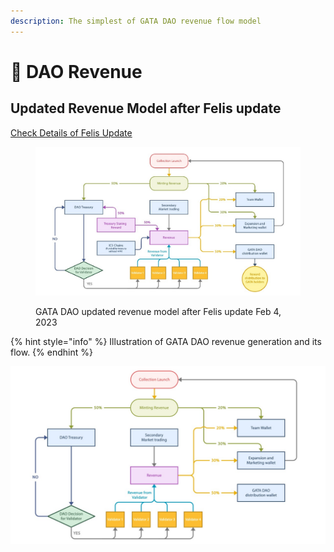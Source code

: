 ```yaml
---
description: The simplest of GATA DAO revenue flow model
---
```


# 💱 DAO Revenue

## Updated Revenue Model after Felis update

[Check Details of Felis Update](../gata-constitution/governance-proposal-9.md)

<figure><img src="../.gitbook/assets/WhatsApp Image 2023-01-27 at 09.34.39.jpg" alt=""><figcaption><p>GATA DAO updated revenue model after Felis update Feb 4, 2023</p></figcaption></figure>

{% hint style="info" %}
Illustration of GATA DAO revenue generation and its flow. &#x20;
{% endhint %}

![ ](<../.gitbook/assets/WhatsApp Image 2022-04-29 at 11.24.26 AM.jpeg>)
